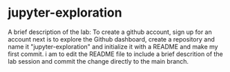 # jupyter-exploration
A brief description of the lab:
To create a github account, sign up for an account
next is to explore the Github dashboard, create a repository and name it "jupyter-exploration" and initialize it with a README and make my first commit.
i am to edit the README file to include a brief descrition of the lab session and commit the change directly to the main branch.
